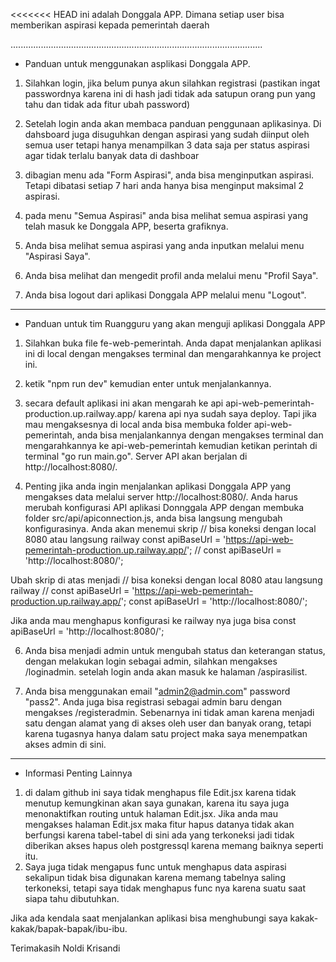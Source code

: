 <<<<<<< HEAD
ini adalah Donggala APP. Dimana setiap user bisa memberikan aspirasi kepada pemerintah daerah

....................................................................................................

* Panduan untuk menggunakan asplikasi Donggala APP.

1. Silahkan login, jika belum punya akun silahkan registrasi (pastikan ingat passwordnya karena ini di hash jadi tidak ada satupun orang pun yang tahu dan tidak ada fitur ubah password)

2. Setelah login anda akan membaca panduan penggunaan aplikasinya. Di dahsboard juga disuguhkan dengan aspirasi yang sudah diinput oleh semua user tetapi hanya menampilkan 3 data saja per status aspirasi agar tidak terlalu banyak data di dashboar

3. dibagian menu ada "Form Aspirasi", anda bisa menginputkan aspirasi. Tetapi dibatasi setiap 7 hari anda hanya bisa menginput maksimal 2 aspirasi.

4. pada menu "Semua Aspirasi" anda bisa melihat semua aspirasi yang telah masuk ke Donggala APP, beserta grafiknya.

5. Anda bisa melihat semua aspirasi yang anda inputkan melalui menu "Aspirasi Saya".

6. Anda bisa melihat dan mengedit profil anda melalui menu "Profil Saya".

7. Anda bisa logout dari aplikasi Donggala APP melalui menu "Logout".

____________________________________________________________________________________________________


* Panduan untuk tim Ruangguru yang akan menguji aplikasi Donggala APP

1. Silahkan buka file fe-web-pemerintah. Anda dapat menjalankan aplikasi ini di local dengan mengakses terminal dan mengarahkannya ke project ini.

2. ketik "npm run dev" kemudian enter untuk menjalankannya.

3. secara default aplikasi ini akan mengarah ke api api-web-pemerintah-production.up.railway.app/ karena api nya sudah saya deploy. Tapi jika mau mengaksesnya di local anda bisa membuka folder api-web-pemerintah, anda bisa menjalankannya dengan mengakses terminal dan mengarahkannya ke api-web-pemerintah kemudian ketikan perintah di terminal "go run main.go". Server API akan berjalan di http://localhost:8080/.

5. Penting jika anda ingin menjalankan aplikasi Donggala APP yang mengakses data melalui server http://localhost:8080/. Anda harus merubah konfigurasi API aplikasi Donnggala APP dengan membuka folder src/api/apiconnection.js, anda bisa langsung mengubah konfigurasinya.
Anda akan menemui skrip
// bisa koneksi dengan local 8080 atau langsung railway
const apiBaseUrl = 'https://api-web-pemerintah-production.up.railway.app/';
// const apiBaseUrl = 'http://localhost:8080/';

Ubah skrip di atas menjadi
// bisa koneksi dengan local 8080 atau langsung railway
// const apiBaseUrl = 'https://api-web-pemerintah-production.up.railway.app/';
const apiBaseUrl = 'http://localhost:8080/';

Jika anda mau menghapus konfigurasi ke railway nya juga bisa
const apiBaseUrl = 'http://localhost:8080/';

6. Anda bisa menjadi admin untuk mengubah status dan keterangan status, dengan melakukan login sebagai admin, silahkan mengakses /loginadmin. setelah login anda akan masuk ke halaman /aspirasilist.

7. Anda bisa menggunakan email "admin2@admin.com" password "pass2". Anda juga bisa registrasi sebagai admin baru dengan mengakses /registeradmin. Sebenarnya ini tidak aman karena menjadi satu dengan alamat yang di akses oleh user dan banyak orang, tetapi karena tugasnya hanya dalam satu project maka saya menempatkan akses admin di sini. 

____________________________________________________________________________________________________

* Informasi Penting Lainnya
1. di dalam github ini saya tidak menghapus file Edit.jsx karena tidak menutup kemungkinan akan saya gunakan, karena itu saya juga menonaktifkan routing untuk halaman Edit.jsx. Jika anda mau mengakses halaman Edit.jsx maka fitur hapus datanya tidak akan berfungsi karena tabel-tabel di sini ada yang terkoneksi jadi tidak diberikan akses hapus oleh postgressql karena memang baiknya seperti itu.
2. Saya juga tidak mengapus func untuk menghapus data aspirasi sekalipun tidak bisa digunakan karena memang tabelnya saling terkoneksi, tetapi saya tidak menghapus func nya karena suatu saat siapa tahu dibutuhkan.

Jika ada kendala saat menjalankan aplikasi bisa menghubungi saya kakak-kakak/bapak-bapak/ibu-ibu.

Terimakasih 
Noldi Krisandi
